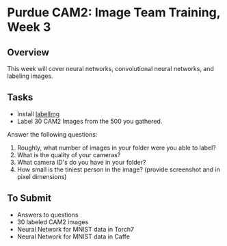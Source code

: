 # Purdue CAM2: Image Team Training, Week 3

## Overview

This week will cover neural networks, convolutional neural networks, and labeling images.

## Tasks

- Install [labelImg](https://github.com/tzutalin/labelImg)
- Label 30 CAM2 Images from the 500 you gathered.

Answer the following questions:

1. Roughly, what number of images in your folder were you able to label?
2. What is the quality of your cameras?
3. What camera ID's do you have in your folder?
4. How small is the tiniest person in the image? (provide screenshot and in pixel dimensions)

## To Submit

- Answers to questions
- 30 labeled CAM2 images
- Neural Network for MNIST data in Torch7
- Neural Network for MNIST data in Caffe
